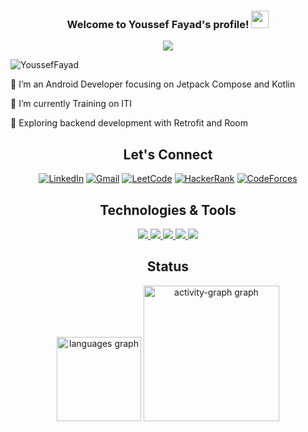 <h3 align="center">
  Welcome to Youssef Fayad's profile!
  <img src="https://media.giphy.com/media/hvRJCLFzcasrR4ia7z/giphy.gif" width="28">
</h3>

<!-- Typing SVG by DenverCoder1 - https://github.com/DenverCoder1/readme-typing-svg -->
<p align="center">
  <a href="https://github.com/DenverCoder1/readme-typing-svg"><img src="https://readme-typing-svg.herokuapp.com/?lines=Android%20Mobile%20Developer;Always%20learning%20new%20things&font=Fira%20Code&center=true&width=440&height=45&color=f75c7e&vCenter=true&size=22"></a>
</p> 

<p align="left"> <img src="https://komarev.com/ghpvc/?username=YoussefFayad&label=Profile%20views&color=0e75b6&style=flat" alt="YoussefFayad" /> </p>

🔭 I’m an Android Developer focusing on Jetpack Compose and Kotlin

🌱 I’m currently Training on ITI

🚀 Exploring backend development with Retrofit and Room

<h2 align="center">Let's Connect</h2>

<div align="center">
  
  [![LinkedIn](https://img.shields.io/badge/LinkedIn-blue?style=for-the-badge&logo=linkedin)](https://www.linkedin.com/in/yousseffayad/)
  [![Gmail](https://img.shields.io/badge/Gmail-red?style=for-the-badge&logo=gmail&logoColor=white)](mailto:youssefadelfayad@gmail.com)
  [![LeetCode](https://img.shields.io/badge/LeetCode-black?style=for-the-badge&logo=leetcode&logoColor=orange)](https://leetcode.com/u/YoussefFayad/)
  [![HackerRank](https://img.shields.io/badge/HackerRank-black?style=for-the-badge&logo=hackerrank&logoColor=green)](https://www.hackerrank.com/profile/youssefadelfayad)
  [![CodeForces](https://img.shields.io/badge/CodeForces-black?style=for-the-badge&logo=hackerrank&logoColor=white)](https://codeforces.com/profile/Fayadx14)

  
</div>

<h2 align="center">Technologies & Tools</h2> 

<p align="center">
  <a href="https://skillicons.dev">
    <img src="https://skillicons.dev/icons?i=cpp,mysql,java,kotlin"/>
    <img src="https://skillicons.dev/icons?i=linux,git,github,bash,androidstudio,vscode,postman"/>
    <img src="https://skillicons.dev/icons?i=firebase,sqlite">
    <img src="https://skillicons.dev/icons?i=html,css,js" />
    <img src="https://skillicons.dev/icons?i=notion,discord"/>
  </a>
</p>

<h2 align="center">Status</h2>

<div align="center">
  <img src="https://github-readme-stats.vercel.app/api/top-langs?username=AbdelazizMaher&locale=en&hide_title=false&layout=compact&card_width=320&langs_count=6&theme=dracula&hide_border=false&order=2" height="135" alt="languages graph"  />
  <img src="https://github-readme-activity-graph.vercel.app/graph?username=AbdelazizMaher&radius=2&theme=redical&area=false&order=5&hide_border=true&hide_title=false" height="217" alt="activity-graph graph"  />
</div>



